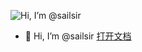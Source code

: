 ![Hi, I’m @sailsir](https://github.githubassets.com/images/modules/profile/profile-first-repo.svg)
- 👋 Hi, I’m @sailsir
[打开文档](/README)
